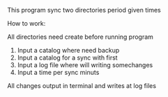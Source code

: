 <p color="green">This program sync two directories period given times</p>
<p color="green">How to work:</p>
<p color='red'>All directories need create before running program</p>
<ol>
<li>Input a catalog where need backup</li>
<li>Input a catalog for a sync with first</li>
<li>Input a log file where will writing somechanges</li>
<li>Input a time per sync minuts</li>

</ol>

<p>All changes output in terminal and writes at log files</p>